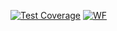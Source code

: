 [![Test Coverage](https://api.codeclimate.com/v1/badges/a99a88d28ad37a79dbf6/test_coverage)](https://codeclimate.com/github/codeclimate/codeclimate/test_coverage) [![WF](https://github.com/makefrontend/frontend-project-lvl1/workflows/Node.js%CI/badge.svg)](https://github.com/makefrontend/frontend-project-lvl1/actions)
